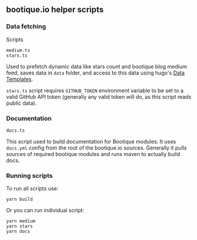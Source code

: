 ## bootique.io helper scripts 

### Data fetching

Scripts 

```
medium.ts
stars.ts
```

Used to prefetch dynamic data like stars count and bootique blog medium feed, 
saves data in `data` folder, and access to this data using hugo's 
[Data Templates](https://gohugo.io/templates/data-templates/).

`stars.ts` script requires `GITHUB_TOKEN` environment variable to be set to a valid
GitHub API token (generally any valid token will do, as this script reads public data).

### Documentation

```
docs.ts
```

This script used to build documentation for Bootique modules. It uses `docs.yml` 
config from the root of the bootique.io sources. Generally it pulls 
sources of required bootique modules and runs maven to actually build docs.

### Running scripts

To run all scripts use:

```shell script
yarn build
```

Or you can run individual script:
```shell script
yarn medium
yarn stars
yarn docs
```
